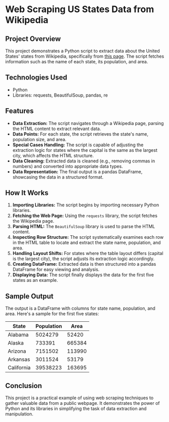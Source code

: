 # Web Scraping US States Data from Wikipedia

## Project Overview
This project demonstrates a Python script to extract data about the United States' states from Wikipedia, specifically from [this page](https://en.wikipedia.org/wiki/List_of_states_and_territories_of_the_United_States). The script fetches information such as the name of each state, its population, and area.

## Technologies Used
- Python
- Libraries: requests, BeautifulSoup, pandas, re

## Features
- **Data Extraction:** The script navigates through a Wikipedia page, parsing the HTML content to extract relevant data.
- **Data Points:** For each state, the script retrieves the state's name, population size, and area.
- **Special Cases Handling:** The script is capable of adjusting the extraction logic for states where the capital is the same as the largest city, which affects the HTML structure.
- **Data Cleaning:** Extracted data is cleaned (e.g., removing commas in numbers) and converted into appropriate data types.
- **Data Representation:** The final output is a pandas DataFrame, showcasing the data in a structured format.

## How It Works
1. **Importing Libraries:** The script begins by importing necessary Python libraries.
2. **Fetching the Web Page:** Using the `requests` library, the script fetches the Wikipedia page.
3. **Parsing HTML:** The `BeautifulSoup` library is used to parse the HTML content.
4. **Inspecting Row Structure:** The script systematically examines each row in the HTML table to locate and extract the state name, population, and area.
5. **Handling Layout Shifts:** For states where the table layout differs (capital is the largest city), the script adjusts its extraction logic accordingly.
6. **Creating DataFrame:** Extracted data is then structured into a pandas DataFrame for easy viewing and analysis.
7. **Displaying Data:** The script finally displays the data for the first five states as an example.

## Sample Output
The output is a DataFrame with columns for state name, population, and area. Here's a sample for the first five states:

| State     | Population | Area  |
|-----------|------------|-------|
| Alabama   | 5024279    | 52420 |
| Alaska    | 733391     | 665384|
| Arizona   | 7151502    | 113990|
| Arkansas  | 3011524    | 53179 |
| California| 39538223   | 163695|


## Conclusion
This project is a practical example of using web scraping techniques to gather valuable data from a public webpage. It demonstrates the power of Python and its libraries in simplifying the task of data extraction and manipulation.
